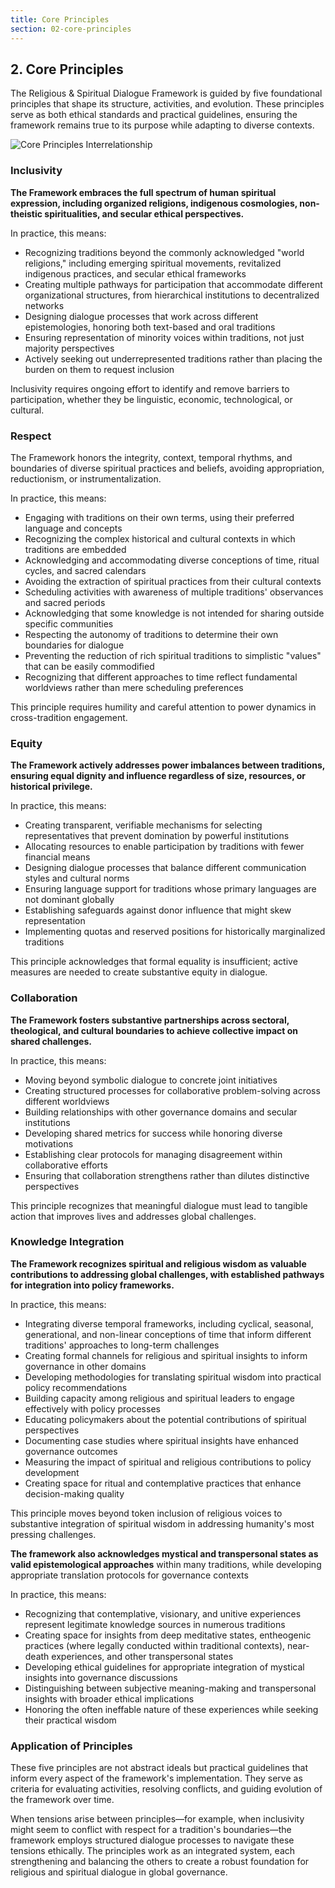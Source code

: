 ```yaml
---
title: Core Principles
section: 02-core-principles
---
```


## 2. Core Principles

The Religious & Spiritual Dialogue Framework is guided by five foundational principles that shape its structure, activities, and evolution. These principles serve as both ethical standards and practical guidelines, ensuring the framework remains true to its purpose while adapting to diverse contexts.

![Core Principles Interrelationship](/images/framework/spiritual/core-principles-interrelationship.svg)

### Inclusivity

**The Framework embraces the full spectrum of human spiritual expression, including organized religions, indigenous cosmologies, non-theistic spiritualities, and secular ethical perspectives.**

In practice, this means:

- Recognizing traditions beyond the commonly acknowledged "world religions," including emerging spiritual movements, revitalized indigenous practices, and secular ethical frameworks
- Creating multiple pathways for participation that accommodate different organizational structures, from hierarchical institutions to decentralized networks
- Designing dialogue processes that work across different epistemologies, honoring both text-based and oral traditions
- Ensuring representation of minority voices within traditions, not just majority perspectives
- Actively seeking out underrepresented traditions rather than placing the burden on them to request inclusion

Inclusivity requires ongoing effort to identify and remove barriers to participation, whether they be linguistic, economic, technological, or cultural.

### Respect

The Framework honors the integrity, context, temporal rhythms, and boundaries of diverse spiritual practices and beliefs, avoiding appropriation, reductionism, or instrumentalization.

In practice, this means:

- Engaging with traditions on their own terms, using their preferred language and concepts
- Recognizing the complex historical and cultural contexts in which traditions are embedded
- Acknowledging and accommodating diverse conceptions of time, ritual cycles, and sacred calendars
- Avoiding the extraction of spiritual practices from their cultural contexts
- Scheduling activities with awareness of multiple traditions' observances and sacred periods
- Acknowledging that some knowledge is not intended for sharing outside specific communities
- Respecting the autonomy of traditions to determine their own boundaries for dialogue
- Preventing the reduction of rich spiritual traditions to simplistic "values" that can be easily commodified
- Recognizing that different approaches to time reflect fundamental worldviews rather than mere scheduling preferences

This principle requires humility and careful attention to power dynamics in cross-tradition engagement.

### Equity

**The Framework actively addresses power imbalances between traditions, ensuring equal dignity and influence regardless of size, resources, or historical privilege.**

In practice, this means:

- Creating transparent, verifiable mechanisms for selecting representatives that prevent domination by powerful institutions
- Allocating resources to enable participation by traditions with fewer financial means
- Designing dialogue processes that balance different communication styles and cultural norms
- Ensuring language support for traditions whose primary languages are not dominant globally
- Establishing safeguards against donor influence that might skew representation
- Implementing quotas and reserved positions for historically marginalized traditions

This principle acknowledges that formal equality is insufficient; active measures are needed to create substantive equity in dialogue.

### Collaboration

**The Framework fosters substantive partnerships across sectoral, theological, and cultural boundaries to achieve collective impact on shared challenges.**

In practice, this means:

- Moving beyond symbolic dialogue to concrete joint initiatives
- Creating structured processes for collaborative problem-solving across different worldviews
- Building relationships with other governance domains and secular institutions
- Developing shared metrics for success while honoring diverse motivations
- Establishing clear protocols for managing disagreement within collaborative efforts
- Ensuring that collaboration strengthens rather than dilutes distinctive perspectives

This principle recognizes that meaningful dialogue must lead to tangible action that improves lives and addresses global challenges.

### Knowledge Integration

**The Framework recognizes spiritual and religious wisdom as valuable contributions to addressing global challenges, with established pathways for integration into policy frameworks.**

In practice, this means:

- Integrating diverse temporal frameworks, including cyclical, seasonal, generational, and non-linear conceptions of time that inform different traditions' approaches to long-term challenges
- Creating formal channels for religious and spiritual insights to inform governance in other domains
- Developing methodologies for translating spiritual wisdom into practical policy recommendations
- Building capacity among religious and spiritual leaders to engage effectively with policy processes
- Educating policymakers about the potential contributions of spiritual perspectives
- Documenting case studies where spiritual insights have enhanced governance outcomes
- Measuring the impact of spiritual and religious contributions to policy development
- Creating space for ritual and contemplative practices that enhance decision-making quality

This principle moves beyond token inclusion of religious voices to substantive integration of spiritual wisdom in addressing humanity's most pressing challenges.

**The framework also acknowledges mystical and transpersonal states as valid epistemological approaches** within many traditions, while developing appropriate translation protocols for governance contexts

In practice, this means:
- Recognizing that contemplative, visionary, and unitive experiences represent legitimate knowledge sources in numerous traditions
- Creating space for insights from deep meditative states, entheogenic practices (where legally conducted within traditional contexts), near-death experiences, and other transpersonal states
- Developing ethical guidelines for appropriate integration of mystical insights into governance discussions
- Distinguishing between subjective meaning-making and transpersonal insights with broader ethical implications
- Honoring the often ineffable nature of these experiences while seeking their practical wisdom

### Application of Principles

These five principles are not abstract ideals but practical guidelines that inform every aspect of the framework's implementation. They serve as criteria for evaluating activities, resolving conflicts, and guiding evolution of the framework over time.

When tensions arise between principles—for example, when inclusivity might seem to conflict with respect for a tradition's boundaries—the framework employs structured dialogue processes to navigate these tensions ethically. The principles work as an integrated system, each strengthening and balancing the others to create a robust foundation for religious and spiritual dialogue in global governance.
